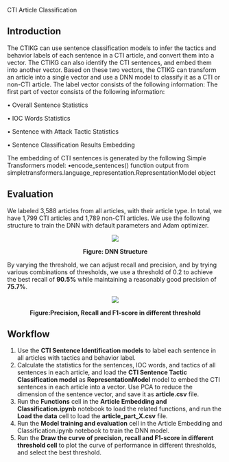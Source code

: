 CTI Article Classification

## Introduction
The CTIKG can use sentence classification models to infer the tactics and behavior labels of each sentence in a CTI article, and convert them into a vector. The CTIKG can also identify the CTI sentences, and embed them into another vector. Based on these two vectors, the CTIKG can transform an article into a single vector and use a DNN model to classify it as a CTI or non-CTI article. The label vector consists of the following information:
The first part of vector consists of the following information:

• Overall Sentence Statistics

• IOC Words Statistics

• Sentence with Attack Tactic Statistics

• Sentence Classification Results Embedding

The embedding of CTI sentences is generated by the following Simple Transformers model:
•encode_sentences() function output from simpletransformers.language_representation.RepresentationModel object

## Evaluation
We labeled 3,588 articles from all articles, with their article type. In total, we have 1,799 CTI articles and 1,789 non-CTI articles. We use the following structure to train the DNN with default parameters and Adam optimizer. 

<p align="center">
  <img src="https://i.imgur.com/A5d184e.png">
</p>
<p align="center">
  <b> Figure: DNN Structure </b>
</p>

By varying the threshold, we can adjust recall and precision, and by trying various combinations of thresholds, we use a threshold of 0.2 to achieve the best recall of **90.5%** while maintaining a reasonably good precision of **75.7%**.

<p align="center">
  <img src="https://i.ibb.co/d40Mwh8/articlecruve.png">
</p>
<p align="center">
  <b> Figure:Precision, Recall and F1-score in different threshold </b>
</p>

## Workflow
1. Use the **CTI Sentence Identification models** to label each sentence in all articles with tactics and behavior label.
2. Calculate the statistics for the sentences, IOC words, and tactics of all sentences in each article, and load the **CTI Sentence Tactic Classification model**  as **RepresentationModel** model to embed the CTI sentences in each article into a vector. Use PCA to reduce the dimension of the sentence vector, and save it as **article.csv** file.
2. Run the **Functions** cell in the **Article Embedding and Classification.ipynb** notebook to load the related functions, and run the **Load the data** cell to load the **article_part_X.csv** file.
3. Run the **Model training and evaluation** cell in the Article Embedding and Classification.ipynb notebook to train the DNN model.
4. Run the **Draw the curve of precision, recall and F1-score in different threshold cell** to plot the curve of performance in different thresholds, and select the best threshold.
